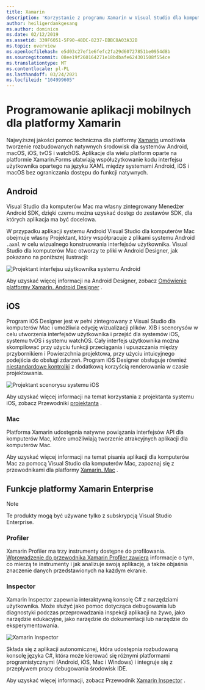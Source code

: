 ```yaml
---
title: Xamarin
description: 'Korzystanie z programu Xamarin w Visual Studio dla komputerów Mac umożliwia tworzenie aplikacji międzyplatformowych przeznaczonych dla systemów iOS, Mac, Android, systemu tvOS i systemu watchOS '
author: heiligerdankgesang
ms.author: dominicn
ms.date: 02/12/2019
ms.assetid: 339F6051-5F90-48DC-8237-EBBC8A03A32B
ms.topic: overview
ms.openlocfilehash: e5d03c27ef1e6fefc2fa29d60727851be0954d8b
ms.sourcegitcommit: 08ee19f260164271e18bdbafe624301508f554ce
ms.translationtype: MT
ms.contentlocale: pl-PL
ms.lasthandoff: 03/24/2021
ms.locfileid: "104999605"
---
```

# <a name="xamarin-mobile-app-development"></a>Programowanie aplikacji mobilnych dla platformy Xamarin

Najwyższej jakości pomoc techniczna dla platformy [Xamarin](/xamarin) umożliwia tworzenie rozbudowanych natywnych środowisk dla systemów Android, macOS, iOS, tvOS i watchOS. Aplikacje dla wielu platform oparte na platformie Xamarin.Forms ułatwiają współużytkowanie kodu interfejsu użytkownika opartego na języku XAML między systemami Android, iOS i macOS bez ograniczania dostępu do funkcji natywnych.

## <a name="android"></a>Android

Visual Studio dla komputerów Mac ma własny zintegrowany Menedżer Android SDK, dzięki czemu można uzyskać dostęp do zestawów SDK, dla których aplikacja ma być docelowa.

W przypadku aplikacji systemu Android Visual Studio dla komputerów Mac obejmuje własny Projektant, który współpracuje z plikami systemu Android `.axml` w celu wizualnego konstruowania interfejsów użytkownika. Visual Studio dla komputerów Mac otworzy te pliki w Android Designer, jak pokazano na poniższej ilustracji:

![Projektant interfejsu użytkownika systemu Android](media/intro-image31.png)

Aby uzyskać więcej informacji na Android Designer, zobacz [Omówienie platformy Xamarin. Android Designer](/xamarin/android/user-interface/android-designer/index) .

## <a name="ios"></a>iOS

Program iOS Designer jest w pełni zintegrowany z Visual Studio dla komputerów Mac i umożliwia edycję wizualizacji plików. XIB i scenorysów w celu utworzenia interfejsów użytkownika i przejść dla systemów iOS, systemu tvOS i systemu watchOS. Cały interfejs użytkownika można skompilować przy użyciu funkcji przeciągania i upuszczania między przybornikiem i Powierzchnia projektowa, przy użyciu intuicyjnego podejścia do obsługi zdarzeń. Program iOS Designer obsługuje również [niestandardowe kontrolki](/xamarin/ios/user-interface/designer/ios-designable-controls-overview) z dodatkową korzyścią renderowania w czasie projektowania.

![Projektant scenorysu systemu iOS](media/intro-image30.png)

Aby uzyskać więcej informacji na temat korzystania z projektanta systemu iOS, zobacz Przewodniki [projektanta](/xamarin/ios/user-interface/designer/?tabs=macos) .

### <a name="mac"></a>Mac

Platforma Xamarin udostępnia natywne powiązania interfejsów API dla komputerów Mac, które umożliwiają tworzenie atrakcyjnych aplikacji dla komputerów Mac.

Aby uzyskać więcej informacji na temat pisania aplikacji dla komputerów Mac za pomocą Visual Studio dla komputerów Mac, zapoznaj się z przewodnikami dla platformy [Xamarin. Mac](/xamarin/mac/get-started/index) .

## <a name="xamarin-enterprise-features"></a>Funkcje platformy Xamarin Enterprise

> [!Note]
> Te produkty mogą być używane tylko z subskrypcją Visual Studio Enterprise.

### <a name="profiler"></a>Profiler

Xamarin Profiler ma trzy instrumenty dostępne do profilowania. [Wprowadzenie do przewodnika Xamarin Profiler zawiera](/xamarin/tools/profiler/index?tabs=macos) informacje o tym, co mierzą te instrumenty i jak analizuje swoją aplikację, a także objaśnia znaczenie danych przedstawionych na każdym ekranie.

### <a name="inspector"></a>Inspector

Xamarin Inspector zapewnia interaktywną konsolę C# z narzędziami użytkownika. Może służyć jako pomoc dotycząca debugowania lub diagnostyki podczas przeprowadzania inspekcji aplikacji na żywo, jako narzędzie edukacyjne, jako narzędzie do dokumentacji lub narzędzie do eksperymentowania.

![Xamarin Inspector](media/intro-inspector.png)

Składa się z aplikacji autonomicznej, która udostępnia rozbudowaną konsolę języka C#, która może kierować się różnymi platformami programistycznymi (Android, iOS, Mac i Windows) i integruje się z przepływem pracy debugowania środowisk IDE.

Aby uzyskać więcej informacji, zobacz Przewodnik [Xamarin Inspector](/xamarin/tools/inspector/release-notes/1.5) .
